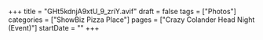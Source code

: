 +++
title = "GHt5kdnjA9xtU_9_zriY.avif"
draft = false
tags = ["Photos"]
categories = ["ShowBiz Pizza Place"]
pages = ["Crazy Colander Head Night (Event)"]
startDate = ""
+++
